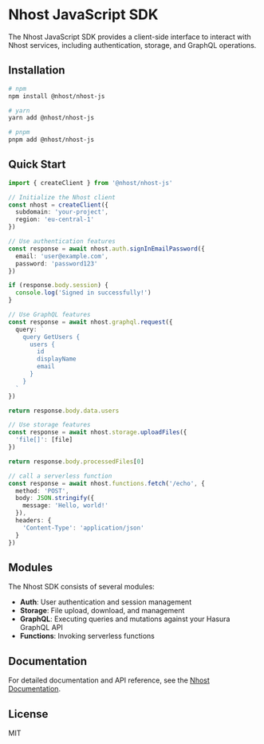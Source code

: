 # Nhost JavaScript SDK

The Nhost JavaScript SDK provides a client-side interface to interact with Nhost services, including authentication, storage, and GraphQL operations.

## Installation

```bash
# npm
npm install @nhost/nhost-js

# yarn
yarn add @nhost/nhost-js

# pnpm
pnpm add @nhost/nhost-js
```

## Quick Start

```typescript
import { createClient } from '@nhost/nhost-js'

// Initialize the Nhost client
const nhost = createClient({
  subdomain: 'your-project',
  region: 'eu-central-1'
})

// Use authentication features
const response = await nhost.auth.signInEmailPassword({
  email: 'user@example.com',
  password: 'password123'
})

if (response.body.session) {
  console.log('Signed in successfully!')
}

// Use GraphQL features
const response = await nhost.graphql.request({
  query: `
    query GetUsers {
      users {
        id
        displayName
        email
      }
    }
  `
})

return response.body.data.users

// Use storage features
const response = await nhost.storage.uploadFiles({
  'file[]': [file]
})

return response.body.processedFiles[0]

// call a serverless function
const response = await nhost.functions.fetch('/echo', {
  method: 'POST',
  body: JSON.stringify({
    message: 'Hello, world!'
  }),
  headers: {
    'Content-Type': 'application/json'
  }
})
```

## Modules

The Nhost SDK consists of several modules:

- **Auth**: User authentication and session management
- **Storage**: File upload, download, and management
- **GraphQL**: Executing queries and mutations against your Hasura GraphQL API
- **Functions**: Invoking serverless functions

## Documentation

For detailed documentation and API reference, see the [Nhost Documentation](https://docs.nhost.io).

## License

MIT
